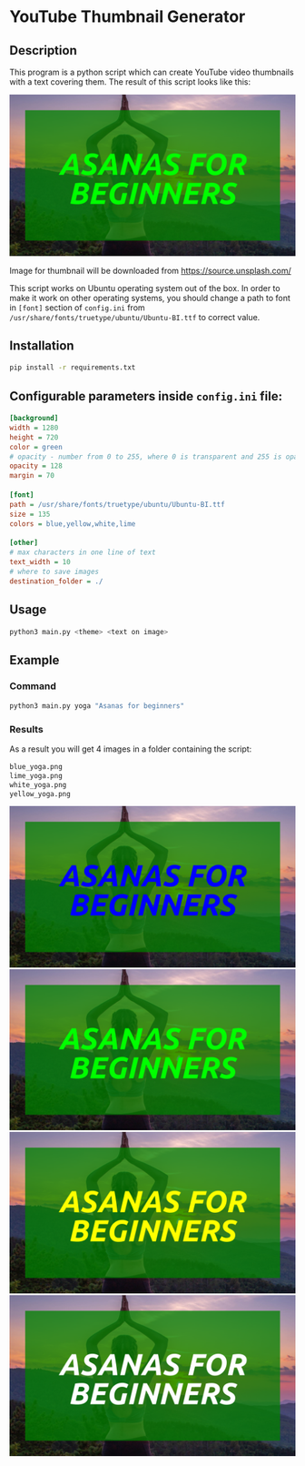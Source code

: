 # YouTube Thumbnail Generator
## Description
This program is a python script which can create YouTube video thumbnails with a text covering them.
The result of this script looks like this:

![Result image 2](example_images/lime_yoga.png?raw=true "Lime")

Image for thumbnail will be downloaded from https://source.unsplash.com/

This script works on Ubuntu operating system out of the box.
In order to make it work on other operating systems, you should change a path to font in 
`[font]` section of `config.ini` from `/usr/share/fonts/truetype/ubuntu/Ubuntu-BI.ttf` to correct value. 
## Installation
```bash
pip install -r requirements.txt
```
## Configurable parameters inside `config.ini` file:
```ini
[background]
width = 1280
height = 720
color = green
# opacity - number from 0 to 255, where 0 is transparent and 255 is opaque
opacity = 128
margin = 70

[font]
path = /usr/share/fonts/truetype/ubuntu/Ubuntu-BI.ttf
size = 135
colors = blue,yellow,white,lime

[other]
# max characters in one line of text
text_width = 10
# where to save images
destination_folder = ./
```
## Usage
```bash
python3 main.py <theme> <text on image>
```
## Example
### Command
```bash
python3 main.py yoga "Asanas for beginners"
```
### Results
As a result you will get 4 images in a folder containing the script:
```
blue_yoga.png
lime_yoga.png
white_yoga.png
yellow_yoga.png
```
![Result image 1](example_images/blue_yoga.png?raw=true "Blue")
![Result image 2](example_images/lime_yoga.png?raw=true "Lime")
![Result image 3](example_images/yellow_yoga.png?raw=true "Yellow")
![Result image 4](example_images/white_yoga.png?raw=true "White")